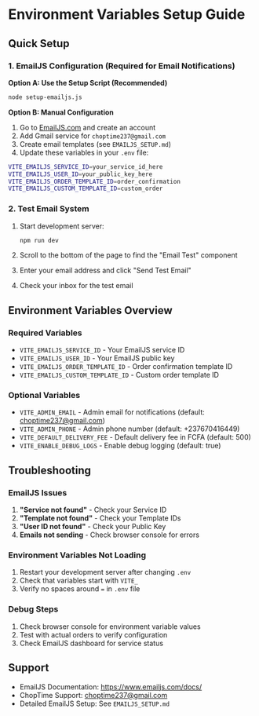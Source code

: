 # Environment Variables Setup Guide

## Quick Setup

### 1. EmailJS Configuration (Required for Email Notifications)

**Option A: Use the Setup Script (Recommended)**
```bash
node setup-emailjs.js
```

**Option B: Manual Configuration**
1. Go to [EmailJS.com](https://www.emailjs.com/) and create an account
2. Add Gmail service for `choptime237@gmail.com`
3. Create email templates (see `EMAILJS_SETUP.md`)
4. Update these variables in your `.env` file:

```bash
VITE_EMAILJS_SERVICE_ID=your_service_id_here
VITE_EMAILJS_USER_ID=your_public_key_here
VITE_EMAILJS_ORDER_TEMPLATE_ID=order_confirmation
VITE_EMAILJS_CUSTOM_TEMPLATE_ID=custom_order
```

### 2. Test Email System

1. Start development server:
   ```bash
   npm run dev
   ```

2. Scroll to the bottom of the page to find the "Email Test" component

3. Enter your email address and click "Send Test Email"

4. Check your inbox for the test email

## Environment Variables Overview

### Required Variables
- `VITE_EMAILJS_SERVICE_ID` - Your EmailJS service ID
- `VITE_EMAILJS_USER_ID` - Your EmailJS public key
- `VITE_EMAILJS_ORDER_TEMPLATE_ID` - Order confirmation template ID
- `VITE_EMAILJS_CUSTOM_TEMPLATE_ID` - Custom order template ID

### Optional Variables
- `VITE_ADMIN_EMAIL` - Admin email for notifications (default: choptime237@gmail.com)
- `VITE_ADMIN_PHONE` - Admin phone number (default: +237670416449)
- `VITE_DEFAULT_DELIVERY_FEE` - Default delivery fee in FCFA (default: 500)
- `VITE_ENABLE_DEBUG_LOGS` - Enable debug logging (default: true)

## Troubleshooting

### EmailJS Issues
1. **"Service not found"** - Check your Service ID
2. **"Template not found"** - Check your Template IDs
3. **"User ID not found"** - Check your Public Key
4. **Emails not sending** - Check browser console for errors

### Environment Variables Not Loading
1. Restart your development server after changing `.env`
2. Check that variables start with `VITE_`
3. Verify no spaces around `=` in `.env` file

### Debug Steps
1. Check browser console for environment variable values
2. Test with actual orders to verify configuration
3. Check EmailJS dashboard for service status

## Support

- EmailJS Documentation: https://www.emailjs.com/docs/
- ChopTime Support: choptime237@gmail.com
- Detailed EmailJS Setup: See `EMAILJS_SETUP.md` 